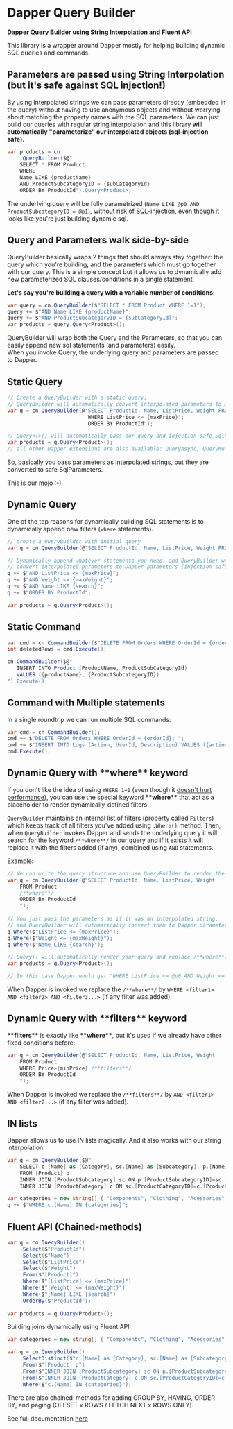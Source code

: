 # Dapper Query Builder

**Dapper Query Builder using String Interpolation and Fluent API**

This library is a wrapper around Dapper mostly for helping building dynamic SQL queries and commands. 

## Parameters are passed using String Interpolation (but it's safe against SQL injection!)

By using interpolated strings we can pass parameters directly (embedded in the query) without having to use anonymous objects and without worrying about matching the property names with the SQL parameters. We can just build our queries with regular string interpolation and this library **will automatically "parameterize" our interpolated objects (sql-injection safe)**.

```cs
var products = cn
    .QueryBuilder($@"
    SELECT * FROM Product
    WHERE
    Name LIKE {productName}
    AND ProductSubcategoryID = {subCategoryId}
    ORDER BY ProductId").Query<Product>;
```
The underlying query will be fully parametrized (`Name LIKE @p0 AND ProductSubcategoryID = @p1`), without risk of SQL-injection, even though it looks like you're just building dynamic sql.

## Query and Parameters walk side-by-side

QueryBuilder basically wraps 2 things that should always stay together: the query which you're building, and the parameters which must go together with our query.
This is a simple concept but it allows us to dynamically add new parameterized SQL clauses/conditions in a single statement.

**Let's say you're building a query with a variable number of conditions**:
```cs
var query = cn.QueryBuilder($"SELECT * FROM Product WHERE 1=1");
query += $"AND Name LIKE {productName}"; 
query += $"AND ProductSubcategoryID = {subCategoryId}"; 
var products = query.Query<Product>(); 
```
QueryBuilder will wrap both the Query and the Parameters, so that you can easily append new sql statements (and parameters) easily.  
When you invoke Query, the underlying query and parameters are passed to Dapper.



## Static Query

```cs
// Create a QueryBuilder with a static query.
// QueryBuilder will automatically convert interpolated parameters to Dapper parameters (injection-safe)
var q = cn.QueryBuilder(@"SELECT ProductId, Name, ListPrice, Weight FROM Product 
                          WHERE ListPrice <= {maxPrice}";
                          ORDER BY ProductId");

// Query<T>() will automatically pass our query and injection-safe SqlParameters to Dapper
var products = q.Query<Product>();
// all other Dapper extensions are also available: QueryAsync, QueryMultiple, ExecuteScalar, etc..
```

So, basically you pass parameters as interpolated strings, but they are converted to safe SqlParameters.

This is our mojo :-) 

## Dynamic Query

One of the top reasons for dynamically building SQL statements is to dynamically append new filters (`where` statements).  

```cs
// create a QueryBuilder with initial query
var q = cn.QueryBuilder(@"SELECT ProductId, Name, ListPrice, Weight FROM Product WHERE 1=1");

// Dynamically append whatever statements you need, and QueryBuilder will automatically 
// convert interpolated parameters to Dapper parameters (injection-safe)
q += $"AND ListPrice <= {maxPrice}";
q += $"AND Weight <= {maxWeight}";
q += $"AND Name LIKE {search}";
q += $"ORDER BY ProductId";

var products = q.Query<Product>(); 
```

## Static Command

```cs
var cmd = cn.CommandBuilder($"DELETE FROM Orders WHERE OrderId = {orderId};");
int deletedRows = cmd.Execute();
```

```cs
cn.CommandBuilder($@"
   INSERT INTO Product (ProductName, ProductSubCategoryId)
   VALUES ({productName}, {ProductSubcategoryID})
").Execute();
```


## Command with Multiple statements

In a single roundtrip we can run multiple SQL commands:

```cs
var cmd = cn.CommandBuilder();
cmd += $"DELETE FROM Orders WHERE OrderId = {orderId}; ";
cmd += $"INSERT INTO Logs (Action, UserId, Description) VALUES ({action}, {orderId}, {description}); ";
cmd.Execute();
```


## Dynamic Query with \*\*where\*\* keyword

If you don't like the idea of using `WHERE 1=1` (even though it [doesn't hurt performance](https://dba.stackexchange.com/a/33958/85815)), you can use the special keyword **\*\*where\*\*** that act as a placeholder to render dynamically-defined filters.  

`QueryBuilder` maintains an internal list of filters (property called `Filters`) which keeps track of all filters you've added using `.Where()` method.
Then, when `QueryBuilder` invokes Dapper and sends the underlying query it will search for the keyword `/**where**/` in our query and if it exists it will replace it with the filters added (if any), combined using `AND` statements.


Example: 

```cs
// We can write the query structure and use QueryBuilder to render the "where" filters (if any)
var q = cn.QueryBuilder(@"SELECT ProductId, Name, ListPrice, Weight
    FROM Product
    /**where**/
    ORDER BY ProductId
    ");
    
// You just pass the parameters as if it was an interpolated string, 
// and QueryBuilder will automatically convert them to Dapper parameters (injection-safe)
q.Where($"ListPrice <= {maxPrice}");
q.Where($"Weight <= {maxWeight}");
q.Where($"Name LIKE {search}");

// Query() will automatically render your query and replace /**where**/ keyword (if any filter was added)
var products = q.Query<Product>();

// In this case Dapper would get "WHERE ListPrice <= @p0 AND Weight <= @p1 AND Name LIKE @p2" and the associated values
```

When Dapper is invoked we replace the `/**where**/` by `WHERE <filter1> AND <filter2> AND <filter3...>` (if any filter was added).

## Dynamic Query with \*\*filters\*\* keyword

**\*\*filters\*\*** is exactly like **\*\*where\*\***, but it's used if we already have other fixed conditions before:
```cs
var q = cn.QueryBuilder(@"SELECT ProductId, Name, ListPrice, Weight
    FROM Product
    WHERE Price>{minPrice} /**filters**/
    ORDER BY ProductId
    ");
```

When Dapper is invoked we replace the `/**filters**/` by `AND <filter1> AND <filter2...>` (if any filter was added).


## IN lists

Dapper allows us to use IN lists magically. And it also works with our string interpolation:

```cs
var q = cn.QueryBuilder($@"
	SELECT c.[Name] as [Category], sc.[Name] as [Subcategory], p.[Name], p.[ProductNumber]
	FROM [Product] p
	INNER JOIN [ProductSubcategory] sc ON p.[ProductSubcategoryID]=sc.[ProductSubcategoryID]
	INNER JOIN [ProductCategory] c ON sc.[ProductCategoryID]=c.[ProductCategoryID]");

var categories = new string[] { "Components", "Clothing", "Acessories" };
q += $"WHERE c.[Name] IN {categories}";
```



## Fluent API (Chained-methods)

```cs
var q = cn.QueryBuilder()
	.Select($"ProductId")
	.Select($"Name")
	.Select($"ListPrice")
	.Select($"Weight")
	.From($"[Product]")
	.Where($"[ListPrice] <= {maxPrice}")
	.Where($"[Weight] <= {maxWeight}")
	.Where($"[Name] LIKE {search}")
	.OrderBy($"ProductId");
	
var products = q.Query<Product>();	
```

Building joins dynamically using Fluent API:

```cs
var categories = new string[] { "Components", "Clothing", "Acessories" };

var q = cn.QueryBuilder()
	.SelectDistinct($"c.[Name] as [Category], sc.[Name] as [Subcategory], p.[Name], p.[ProductNumber]")
	.From($"[Product] p")
	.From($"INNER JOIN [ProductSubcategory] sc ON p.[ProductSubcategoryID]=sc.[ProductSubcategoryID]")
	.From($"INNER JOIN [ProductCategory] c ON sc.[ProductCategoryID]=c.[ProductCategoryID]")
	.Where($"c.[Name] IN {categories}");
```

There are also chained-methods for adding GROUP BY, HAVING, ORDER BY, and paging (OFFSET x ROWS / FETCH NEXT x ROWS ONLY).



See full documentation [here](https://github.com/Drizin/DapperQueryBuilder/)